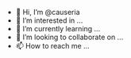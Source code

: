 - 👋 Hi, I’m @causeria
- 👀 I’m interested in ...
- 🌱 I’m currently learning ...
- 💞️ I’m looking to collaborate on ...
- 📫 How to reach me ...

<!---
causeria/causeria is a ✨ special ✨ repository because its `README.md` (this file) appears on your GitHub profile.
You can click the Preview link to take a look at your changes.
--->
